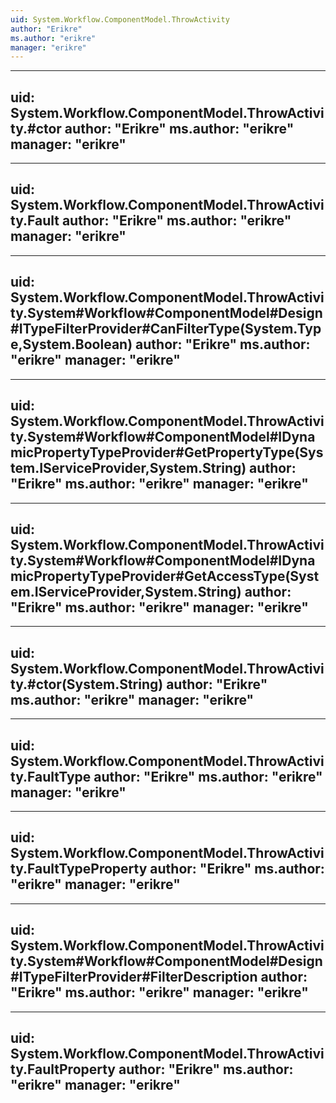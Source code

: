 ```yaml
---
uid: System.Workflow.ComponentModel.ThrowActivity
author: "Erikre"
ms.author: "erikre"
manager: "erikre"
---
```


---
uid: System.Workflow.ComponentModel.ThrowActivity.#ctor
author: "Erikre"
ms.author: "erikre"
manager: "erikre"
---

---
uid: System.Workflow.ComponentModel.ThrowActivity.Fault
author: "Erikre"
ms.author: "erikre"
manager: "erikre"
---

---
uid: System.Workflow.ComponentModel.ThrowActivity.System#Workflow#ComponentModel#Design#ITypeFilterProvider#CanFilterType(System.Type,System.Boolean)
author: "Erikre"
ms.author: "erikre"
manager: "erikre"
---

---
uid: System.Workflow.ComponentModel.ThrowActivity.System#Workflow#ComponentModel#IDynamicPropertyTypeProvider#GetPropertyType(System.IServiceProvider,System.String)
author: "Erikre"
ms.author: "erikre"
manager: "erikre"
---

---
uid: System.Workflow.ComponentModel.ThrowActivity.System#Workflow#ComponentModel#IDynamicPropertyTypeProvider#GetAccessType(System.IServiceProvider,System.String)
author: "Erikre"
ms.author: "erikre"
manager: "erikre"
---

---
uid: System.Workflow.ComponentModel.ThrowActivity.#ctor(System.String)
author: "Erikre"
ms.author: "erikre"
manager: "erikre"
---

---
uid: System.Workflow.ComponentModel.ThrowActivity.FaultType
author: "Erikre"
ms.author: "erikre"
manager: "erikre"
---

---
uid: System.Workflow.ComponentModel.ThrowActivity.FaultTypeProperty
author: "Erikre"
ms.author: "erikre"
manager: "erikre"
---

---
uid: System.Workflow.ComponentModel.ThrowActivity.System#Workflow#ComponentModel#Design#ITypeFilterProvider#FilterDescription
author: "Erikre"
ms.author: "erikre"
manager: "erikre"
---

---
uid: System.Workflow.ComponentModel.ThrowActivity.FaultProperty
author: "Erikre"
ms.author: "erikre"
manager: "erikre"
---
